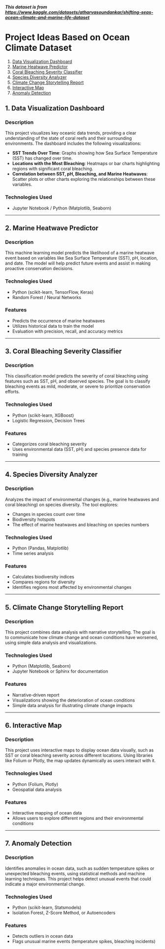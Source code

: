 ##### This dataset is from https://www.kaggle.com/datasets/atharvasoundankar/shifting-seas-ocean-climate-and-marine-life-dataset 

# Project Ideas Based on Ocean Climate Dataset

1. [Data Visualization Dashboard](#data-visualization-dashboard)
2. [Marine Heatwave Predictor](#marine-heatwave-predictor)
3. [Coral Bleaching Severity Classifier](#coral-bleaching-severity-classifier)
4. [Species Diversity Analyzer](#species-diversity-analyzer)
5. [Climate Change Storytelling Report](#climate-change-storytelling-report)
6. [Interactive Map](#interactive-map)
7. [Anomaly Detection](#anomaly-detection)

## 1. Data Visualization Dashboard 

### Description
This project visualizes key oceanic data trends, providing a clear understanding of the state of coral reefs and their surrounding environments. The dashboard includes the following visualizations:
- **SST Trends Over Time**: Graphs showing how Sea Surface Temperature (SST) has changed over time.
- **Locations with the Most Bleaching**: Heatmaps or bar charts highlighting regions with significant coral bleaching.
- **Correlation between SST, pH, Bleaching, and Marine Heatwaves**: Scatter plots or other charts exploring the relationships between these variables.

### Technologies Used
-  Jupyter Notebook / Python (Matplotlib, Seaborn)

---

## 2. Marine Heatwave Predictor

### Description
This machine learning model predicts the likelihood of a marine heatwave event based on variables like Sea Surface Temperature (SST), pH, location, and date. The model will help predict future events and assist in making proactive conservation decisions.

### Technologies Used
- Python (scikit-learn, TensorFlow, Keras)
- Random Forest / Neural Networks

### Features
- Predicts the occurrence of marine heatwaves
- Utilizes historical data to train the model
- Evaluation with precision, recall, and accuracy metrics

---

## 3. Coral Bleaching Severity Classifier

### Description
This classification model predicts the severity of coral bleaching using features such as SST, pH, and observed species. The goal is to classify bleaching events as mild, moderate, or severe to prioritize conservation efforts.

### Technologies Used
- Python (scikit-learn, XGBoost)
- Logistic Regression, Decision Trees

### Features
- Categorizes coral bleaching severity
- Uses environmental data (SST, pH) and species presence data for training

---

## 4. Species Diversity Analyzer 

### Description
Analyzes the impact of environmental changes (e.g., marine heatwaves and coral bleaching) on species diversity. The tool explores:
- Changes in species count over time
- Biodiversity hotspots
- The effect of marine heatwaves and bleaching on species numbers

### Technologies Used
- Python (Pandas, Matplotlib)
- Time series analysis

### Features
- Calculates biodiversity indices
- Compares regions for diversity
- Identifies regions most affected by environmental changes

---

## 5. Climate Change Storytelling Report 

### Description
This project combines data analysis with narrative storytelling. The goal is to communicate how climate change and ocean conditions have worsened, using simple data analysis and visualizations.

### Technologies Used
- Python (Matplotlib, Seaborn)
- Jupyter Notebook or Sphinx for documentation

### Features
- Narrative-driven report
- Visualizations showing the deterioration of ocean conditions
- Simple data analysis for illustrating climate change impacts

---

## 6. Interactive Map 

### Description
This project uses interactive maps to display ocean data visually, such as SST or coral bleaching severity across different locations. Using libraries like Folium or Plotly, the map updates dynamically as users interact with it.

### Technologies Used
- Python (Folium, Plotly)
- Geospatial data analysis

### Features
- Interactive mapping of ocean data
- Allows users to explore different regions and their environmental conditions

---

## 7. Anomaly Detection 

### Description
Identifies anomalies in ocean data, such as sudden temperature spikes or unexpected bleaching events, using statistical methods and machine learning techniques. This project helps detect unusual events that could indicate a major environmental change.

### Technologies Used
- Python (scikit-learn, Statsmodels)
- Isolation Forest, Z-Score Method, or Autoencoders

### Features
- Detects outliers in ocean data
- Flags unusual marine events (temperature spikes, bleaching incidents)